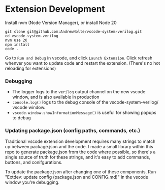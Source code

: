# Extension Development

Install nvm (Node Version Manager), or install Node 20

```
git clone git@github.com:AndrewNolte/vscode-system-verilog.git
cd vscode-system-verilog
nvm use 20
npm install
code .
```

Go to `Run and Debug` in vscode, and click `Launch Extension`. Click refresh whenver you want to update code and restart the extension. (There's no hot reloading for extensions)

### Debugging

- The logger logs to the `verilog` output channel on the new vscode window, and is also available in production
- `console.log()` logs to the debug console of the vscode-system-verilog/ vscode window.
- `vscode.window.showInformationMessage()` is useful for showing popups to debug

### Updating package.json (config paths, commands, etc.)

Traditional vscode extension development requires many strings to match up between package.json and the code. I made a small library within this repo to generate package.json from the code where possible, so there's a single source of truth for these strings, and it's easy to add commands, buttons, and conifgurations.

To update the package.json after changing one of these components, Run "Extdev: update config (package.json and CONFIG.md)" in the vscode window you're debugging.
